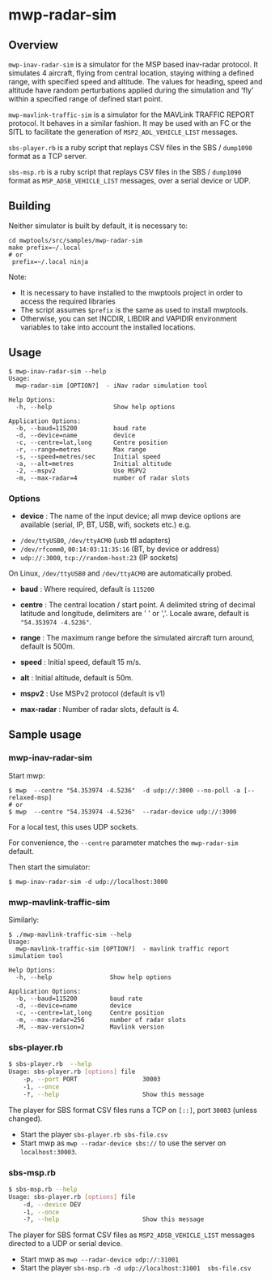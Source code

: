 # mwp-radar-sim

## Overview

`mwp-inav-radar-sim` is a simulator for the MSP based inav-radar protocol. It simulates 4 aircraft, flying from central location, staying withing a defined range, with specified speed and altitude. The values for heading, speed and altitude have random perturbations applied during the simulation and 'fly' within a specified range of defined start point.

`mwp-mavlink-traffic-sim` is a simulator for the  MAVLink TRAFFIC REPORT protocol. It behaves in a similar fashion. It may be used with an FC or the SITL to facilitate the generation of `MSP2_ADL_VEHICLE_LIST` messages.

`sbs-player.rb` is a ruby script that replays CSV files in the SBS / `dump1090` format as a TCP server.

`sbs-msp.rb` is a ruby script that replays CSV files in the SBS / `dump1090` format as `MSP_ADSB_VEHICLE_LIST` messages, over a serial device or UDP.

## Building

Neither simulator is built by default, it is necessary to:

```
cd mwptools/src/samples/mwp-radar-sim
make prefix=~/.local
# or
 prefix=~/.local ninja
```

Note:
* It is necessary to have installed to the mwptools project in order to access the required libraries
* The script assumes `$prefix` is the same as used to install mwptools.
* Otherwise, you can set INCDIR, LIBDIR and VAPIDIR environment variables to take into account the installed locations.

## Usage

```
$ mwp-inav-radar-sim --help
Usage:
  mwp-radar-sim [OPTION?]  - iNav radar simulation tool

Help Options:
  -h, --help                 Show help options

Application Options:
  -b, --baud=115200          baud rate
  -d, --device=name          device
  -c, --centre=lat,long      Centre position
  -r, --range=metres         Max range
  -s, --speed=metres/sec     Initial speed
  -a, --alt=metres           Initial altitude
  -2, --mspv2                Use MSPV2
  -m, --max-radar=4          number of radar slots
```
### Options

* **device** : The name of the input device; all mwp device options are available (serial, IP, BT, USB, wifi, sockets etc.) e.g.
 - `/dev/ttyUSB0`, `/dev/ttyACM0` (usb ttl adapters)
 - `/dev/rfcomm0`, `00:14:03:11:35:16` (BT, by device or address)
 - `udp://:3000`, `tcp://random-host:23` (IP sockets)

  On Linux, `/dev/ttyUSB0` and `/dev/ttyACM0` are automatically probed.

* **baud** : Where required, default is `115200`

* **centre** : The central location / start point. A delimited string of decimal latitude and longitude, delimiters are ' ' or ','. Locale aware, default is `"54.353974 -4.5236"`.

* **range** : The maximum range before the simulated aircraft turn around, default is 500m.

* **speed** : Initial speed, default 15 m/s.

* **alt** : Initial altitude, default is 50m.

* **mspv2** : Use MSPv2 protocol (default is v1)

* **max-radar** : Number of radar slots, default is 4.

## Sample usage

### mwp-inav-radar-sim

Start mwp:

```
$ mwp  --centre "54.353974 -4.5236"  -d udp://:3000 --no-poll -a [--relaxed-msp]
# or
$ mwp  --centre "54.353974 -4.5236"  --radar-device udp://:3000
```

For a local test, this uses UDP sockets.

For convenience, the `--centre` parameter matches the `mwp-radar-sim` default.

Then start the simulator:

```
$ mwp-inav-radar-sim -d udp://localhost:3000
```

### mwp-mavlink-traffic-sim

Similarly:

``` vala
$ ./mwp-mavlink-traffic-sim --help
Usage:
  mwp-mavlink-traffic-sim [OPTION?]  - mavlink traffic report simulation tool

Help Options:
  -h, --help                Show help options

Application Options:
  -b, --baud=115200         baud rate
  -d, --device=name         device
  -c, --centre=lat,long     Centre position
  -m, --max-radar=256       number of radar slots
  -M, --mav-version=2       Mavlink version
```

### sbs-player.rb

``` bash
$ sbs-player.rb  --help
Usage: sbs-player.rb [options] file
    -p, --port PORT                  30003
    -1, --once
    -?, --help                       Show this message
```

The player for SBS format CSV files runs a TCP on `[::]`, port `30003` (unless changed).

* Start the player `sbs-player.rb sbs-file.csv`
* Start mwp as `mwp --radar-device sbs://` to use the server on `localhost:30003`.

### sbs-msp.rb

``` bash
$ sbs-msp.rb --help
Usage: sbs-player.rb [options] file
    -d, --device DEV
    -1, --once
    -?, --help                       Show this message
```

The player for SBS format CSV files as `MSP2_ADSB_VEHICLE_LIST` messages  directed to a UDP or serial device.

* Start mwp as `mwp --radar-device udp://:31001`
* Start the player `sbs-msp.rb -d udp://localhost:31001  sbs-file.csv`
